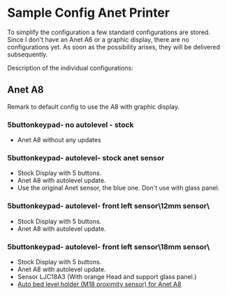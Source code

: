 # Sample Config Anet Printer

To simplify the configuration a few standard configurations are stored.
Since I don't have an Anet A6 or a graphic display, there are no configurations yet. As soon as the possibility arises, they will be delivered subsequently. 

Description of the individual configurations:

## Anet A8
Remark to default config to use the A8 with graphic display.

### 5buttonkeypad- no autolevel - stock
- Anet A8 without any updates

### 5buttonkeypad- autolevel- stock anet sensor
- Stock Display with 5 buttons.
- Anet A8 with autolevel update.
- Use the original Anet sensor, the blue one. Don't use with glass panel.

### 5buttonkeypad- autolevel- front left sensor\12mm  sensor\
- Stock Display with 5 buttons.
- Anet A8 with autolevel update.

### 5buttonkeypad- autolevel- front left sensor\18mm  sensor\
- Stock Display with 5 buttons.
- Anet A8 with autolevel update.
- Sensor LJC18A3 (With orange Head and support glass panel.)
- [Auto bed level holder (M18 proximity sensor) for Anet A8](https://www.thingiverse.com/thing:2397670)
